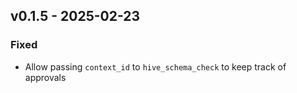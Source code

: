 ## v0.1.5 - 2025-02-23
### Fixed
* Allow passing `context_id` to `hive_schema_check` to keep track of approvals
